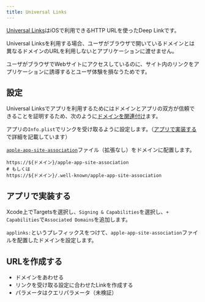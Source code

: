 ```yaml
---
title: Universal Links
---
```


[Universal Links](https://developer.apple.com/documentation/xcode/allowing-apps-and-websites-to-link-to-your-content)はiOSで利用できるHTTP URLを使ったDeep Linkです。

Universal Linksを利用する場合、ユーザがブラウザで開いているドメインとは異なるドメインのURLを利用しないとアプリケーションに渡せません。

ユーザがブラウザでWebサイトにアクセスしているのに、サイト内のリンクをアプリケーションに誘導するとユーザ体験を損なうためです。

## 設定

Universal Linksでアプリを利用するためにはドメインとアプリの双方が信頼できることを証明するため、次のように[ドメインを関連付け](https://developer.apple.com/documentation/Xcode/supporting-associated-domains)ます。

アプリの`Info.plist`でリンクを受け取るように設定します。（[アプリで実装する](#アプリで実装する)で詳細を記載しています）

[`apple-app-site-association`](https://developer.apple.com/documentation/bundleresources/entitlements/com_apple_developer_associated-domains)ファイル（拡張なし）をドメインに配置します。

```console
https://${ドメイン}/apple-app-site-association
# もしくは
https://${ドメイン}/.well-known/apple-app-site-association
```

<!-- 
[iOS 14](https://www.wantedly.com/companies/wantedly/post_articles/305303)の問題があるらしい
-->

## アプリで実装する

Xcode上でTargetsを選択し、`Signing & Capabilities`を選択し、`+ Capabilities`で`Associated Domains`を追加します。

`applinks:`というプレフィックスをつけて、`apple-app-site-association`ファイルを配置したドメインを設定します。

## URLを作成する

- ドメインをあわせる
- リンクを受け取る設定に合わせたLinkを作成する
- パラメータはクエリパラメータ（未検証）
